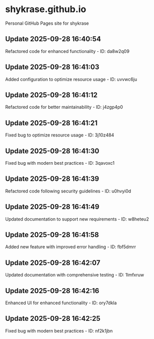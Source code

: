 # shykrase.github.io
Personal GitHub Pages site for shykrase

## Update 2025-09-28 16:40:54
Refactored code for enhanced functionality - ID: da8w2q09


## Update 2025-09-28 16:41:03
Added configuration to optimize resource usage - ID: uvvwc6ju


## Update 2025-09-28 16:41:12
Refactored code for better maintainability - ID: j4zgp4p0


## Update 2025-09-28 16:41:21
Fixed bug to optimize resource usage - ID: 3j10z484


## Update 2025-09-28 16:41:30
Fixed bug with modern best practices - ID: 3qavoxc1


## Update 2025-09-28 16:41:39
Refactored code following security guidelines - ID: u0hvyi0d


## Update 2025-09-28 16:41:49
Updated documentation to support new requirements - ID: w8heteu2


## Update 2025-09-28 16:41:58
Added new feature with improved error handling - ID: fbf5dmrr


## Update 2025-09-28 16:42:07
Updated documentation with comprehensive testing - ID: 1lmfxruw


## Update 2025-09-28 16:42:16
Enhanced UI for enhanced functionality - ID: ory7dkla


## Update 2025-09-28 16:42:25
Fixed bug with modern best practices - ID: nf2k1jbn

